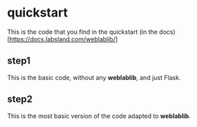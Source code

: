 # quickstart

This is the code that you find in the quickstart (in the docs)[https://docs.labsland.com/weblablib/]

## step1

This is the basic code, without any **weblablib**, and just Flask.

## step2

This is the most basic version of the code adapted to **weblablib**.
